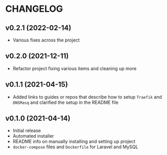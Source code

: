 # CHANGELOG

## v0.2.1 (2022-02-14)

* Various fixes across the project

## v0.2.0 (2021-12-11)

* Refactor project fixing various items and cleaning up more

## v0.1.1 (2021-04-15)

* Added links to guides or repos that describe how to setup `Traefik` and `DNSMasq` and clarified the setup in the README file

## v0.1.0 (2021-04-14)

* Initial release
* Automated installer
* README info on manually installing and setting up project
* `docker-compose` files and `Dockerfile` for Laravel and MySQL

